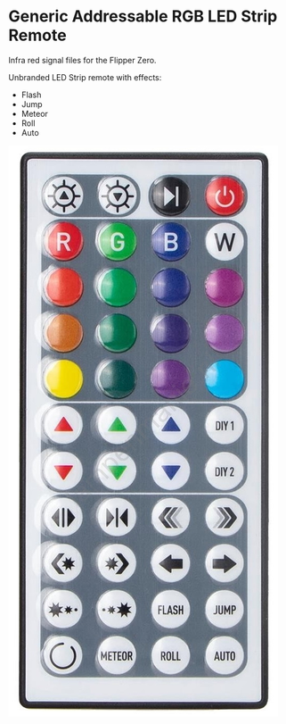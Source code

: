 # Generic Addressable RGB LED Strip Remote

Infra red signal files for the Flipper Zero.

Unbranded LED Strip remote with effects:

 - Flash
 - Jump
 - Meteor
 - Roll
 - Auto

<img src="remote.jpg">
